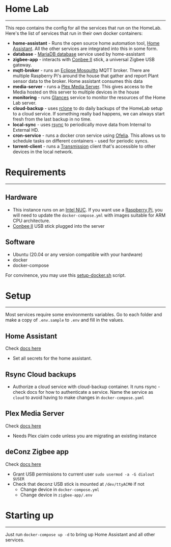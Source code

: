 # Home Lab
----
This repo contains the config for all the services that run on the HomeLab. Here's the list of services that run in their own docker containers:

- **home-assistant** - Runs the open source home automation tool, [Home Assistant](https://www.home-assistant.io/). All the other services are integrated into this in some form.
- **database** - [MariaDB database]((https://mariadb.org/) ) service used by home-assistant
- **zigbee-app** - interacts with [Conbee II](https://phoscon.de/en/conbee2) stick, a universal
Zigbee USB gateway.
- **mqtt-broker** - runs an [Eclipse Mosquitto](https://mosquitto.org/) MQTT broker. There are multiple Raspberry Pi's around the house that gather and report Plant sensor data to the broker. Home assistant consumes this data
- **media-server** - runs a [Plex Media Server](https://www.plex.tv/en-gb/media-server-downloads/). This gives access to the Media hosted on this server to multiple devices in the house
- **monitoring** - runs [Glances](https://nicolargo.github.io/glances/) service to monitor the resources of the Home Lab server.
- **cloud-backup** - uses [rclone](https://rclone.org/) to do daily backups of the HomeLab setup to a cloud service. If something really bad happens, we can always start fresh from the last backup in no time.
- **local-sync** - uses [rsync](https://linux.die.net/man/1/rsync) to periodically move data from Internal to External HD.
- **cron-service** - runs a docker cron service using [Ofelia](https://github.com/mcuadros/ofelia). This allows us to schedule tasks on different containers - used for periodic syncs.
- **torrent-client** - runs a [Transmission](https://transmissionbt.com/) client that's accessible to other devices in the local network.

# Requirements
----
## Hardware
- This instance runs on an [Intel NUC](https://www.intel.co.uk/content/www/uk/en/products/boards-kits/nuc.html). If you want use a [Raspberry Pi](https://www.raspberrypi.org/), you will need to update the `docker-compose.yml` with images suitable for ARM CPU architecture.
- [Conbee II](https://phoscon.de/en/conbee2) USB stick plugged into the server

## Software
- Ubuntu (20.04 or any version compatible with your hardware)
- docker 
- docker-compose

For convinence, you may use this [setup-docker.sh](https://github.com/praveendath92/plant-monitor/blob/master/setup-docker.sh) script.


# Setup
----
Most services require some environments variables. Go to each folder and make a copy of `.env.sample` to `.env` and fill in the values.

## Home Assistant
Check [docs here](home-assistant/README.md)
- Set all secrets for the home assistant.

## Rsync Cloud backups
- Authorize a cloud service with cloud-backup container. It runs rsync - check docs for how to authenticate a service. Name the service as `cloud` to avoid having to make changes in `docker-compose.yaml`

## Plex Media Server
Check [docs here](https://github.com/plexinc/pms-docker)
- Needs Plex claim code unless you are migrating an existing instance

## deConz Zigbee app
Check [docs here](https://phoscon.de/en/conbee/install#docker)
- Grant USB permissions to current user `sudo usermod -a -G dialout $USER`
- Check that deconz USB stick is mounted at `/dev/ttyACM0` if not
	- Change device in `docker-compose.yml`
	- Change device in `zigbee-app/.env`


# Starting up
----
Just run `docker-compose up -d` to bring up Home Assistant and all other services.
